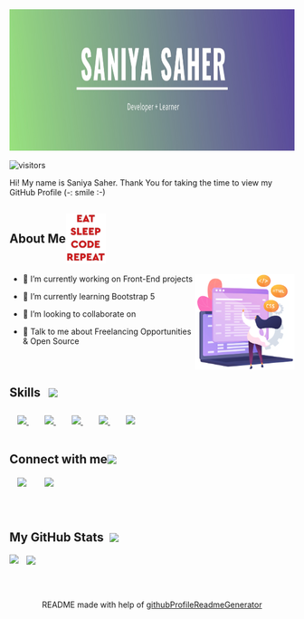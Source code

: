<div align="center">
<img width="100%" height = "250px" src="img/header.jpg" alt="cover" />
</div>
<!-- 
<h1> Hello < Developers /> <img src = "https://raw.githubusercontent.com/MartinHeinz/MartinHeinz/master/wave.gif" width = 50px> </h1> -->
<p align='center'>

![visitors](https://visitor-badge.glitch.me/badge?page_id=saniyasaher20.saniyasaher20)

<div size='20px'> Hi! My name is Saniya Saher. Thank You for taking the time to view my GitHub Profile (-: smile :-)
</div>

<h2 style="display:flex; flex-direction:row;align-items:center"> About Me <img src = "img/aboutme.png" width ="70px"> </h2> 

<img width="35%" align="right" alt="Github" src="img/codingGirl.png" />


- 🔭 I’m currently working on Front-End projects

- 🌱 I’m currently learning Bootstrap 5 

- 👯 I’m looking to collaborate on  

- 💬 Talk to me about Freelancing Opportunities & Open Source 

<br />
<h2 style="display:flex; flex-direction:row;align-items:center;"> Skills <img src = "https://media2.giphy.com/media/QssGEmpkyEOhBCb7e1/giphy.gif?cid=ecf05e47a0n3gi1bfqntqmob8g9aid1oyj2wr3ds3mg700bl&rid=giphy.gif" width = "50px" style="padding:0.7em;"> </h2>
<a style="padding:0 1em;" href= https://github.com/saniyasaher20?tab=repositories&q=&type=&language=html&sort= > <img width ='32px' src ='https://raw.githubusercontent.com/rahulbanerjee26/githubAboutMeGenerator/main/icons/html.svg'> </a>
<a style="padding:0 1em;" href= https://github.com/saniyasaher20?tab=repositories&q=&type=&language=css&sort= > <img width ='32px' src ='https://raw.githubusercontent.com/rahulbanerjee26/githubAboutMeGenerator/main/icons/css.svg'> </a>
<a style="padding:0 1em;" href= https://github.com/saniyasaher20?tab=repositories&q=&type=&language=git&sort= > <img width ='32px' src ='https://raw.githubusercontent.com/rahulbanerjee26/githubAboutMeGenerator/main/icons/git.svg'> </a>
<a style="padding:0 1em;" href= https://github.com/saniyasaher20?tab=repositories&q=&type=&language=bootstrap&sort= > <img width ='32px' src ='https://raw.githubusercontent.com/rahulbanerjee26/githubAboutMeGenerator/main/icons/bootstrap.svg'> </a>
<a style="padding:0 1em;" href= https://github.com/saniyasaher20?tab=repositories&q=&type=&language=php&sort= > <img width ='32px' src ='https://raw.githubusercontent.com/rahulbanerjee26/githubAboutMeGenerator/main/icons/php.svg'> </a> <br /> <br />

<h2 style="display:flex;flex-direction:row;align-items:center;"> Connect with me <img src='https://raw.githubusercontent.com/ShahriarShafin/ShahriarShafin/main/Assets/handshake.gif' width = "100px" > </h2>
<a style="padding:1em;" href = 'https://www.linkedin.com/in/saniyasaher20'> <img width = '32px' align= 'center' src="https://raw.githubusercontent.com/rahulbanerjee26/githubAboutMeGenerator/main/icons/linked-in-alt.svg"/></a> 
<a style="padding:1em;" href = 'https://www.github.com/saniyasaher20'> <img width = '32px' align= 'center' src="https://raw.githubusercontent.com/rahulbanerjee26/githubAboutMeGenerator/main/icons/github.svg"/></a> 


 <br /> <br /> 
<h2 style="display:flex;flex-direction:row;align-items:center;"> My GitHub Stats &nbsp;<img src='https://media1.giphy.com/media/du3J3cXyzhj75IOgvA/giphy.gif?cid=ecf05e47x2g034i9pzwtzzsd3xgg2w9nr94t4tflbbgo3008&rid=giphy.gif' width='32px'> </h2>

<a href="https://github.com/anuraghazra/github-readme-stats">
<img align="left" src="https://github-readme-stats.vercel.app/api?username=saniyasaher20&count_private=true&show_icons=true&theme=tokyonight" />
</a>
<a style="padding:1em;" href="https://github.com/anuraghazra/convoychat">
<img align="center" src="https://github-readme-stats.vercel.app/api/top-langs/?username=saniyasaher20&theme=tokyonight" />
</a>

<br><br>
<footer align='center'>README made with help of <a href='https://github.com/rahulbanerjee26/githubProfileReadmeGenerator'>githubProfileReadmeGenerator</a> </footer>
